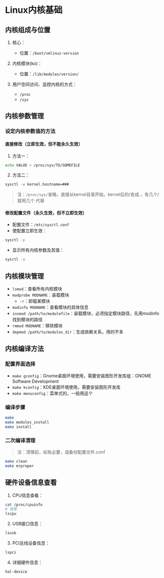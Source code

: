 # Linux内核基础

## 内核组成与位置
1. 核心：
   - 位置：`/boot/vmlinuz-version`

2. 内核模块(ko)：
   - 位置：`/lib/modules/version/`

3. 用户空间访问、监控内核的方式：
   - `/proc`
   - `/sys`

## 内核参数管理
### 设定内核参数值的方法

#### 直接修改（立即生效，但不能永久生效）
1. 方法一：
```bash
echo VALUE > /proc/sys/TO/SOMEFILE
```

2. 方法二：
```bash
sysctl -w kernel.hostname=###
```
> 注：`/proc/sys/`省略，直接从kernel目录开始，kernel后的/变成.，有几个/就用几个.代替

#### 修改配置文件（永久生效，但不立即生效）
- 配置文件：`/etc/sysctl.conf`
- 使配置立即生效：
```bash
sysctl -p
```
- 显示所有内核参数及其值：
```bash
sysctl -a
```

## 内核模块管理
- `lsmod`：查看所有内核模块
- `modprobe MODNAME`：装载模块
  - `-r`：卸载某模块
- `modinfo MODNAME`：查看模块的具体信息
- `insmod /path/to/modulefile`：装载模块，必须指定模块路径，先用modinfo找到模块的路径
- `rmmod MODNAME`：移除模块
- `depmod /path/to/modules_dir`：生成依赖关系，用的不多

## 内核编译方法
### 配置界面选择
- `make gconfig`：Gnome桌面环境使用，需要安装图形开发库组：GNOME Software Development
- `make kconfig`：KDE桌面环境使用，需要安装图形开发库
- `make menuconfig`：菜单式的，一般用这个

### 编译步骤
```bash
make
make modules_install
make install
```

### 二次编译清理
> 注：清理前，如有必要，请备份配置文件.conf
```bash
make clean
make mrproper
```

## 硬件设备信息查看
1. CPU信息查看：
```bash
cat /proc/cpuinfo
# 或者
lscpu
```

2. USB接口信息：
```bash
lsusb
```

3. PCI总线设备信息：
```bash
lspci
```

4. 详细硬件信息：
```bash
hal-device
```
